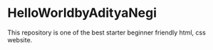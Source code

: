 # HelloWorldbyAdityaNegi
This repository is one of the best starter beginner friendly html, css website.
